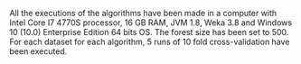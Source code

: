 All the executions of the algorithms have been made in a computer with Intel Core I7 4770S processor, 
16 GB RAM, JVM 1.8, Weka 3.8 and Windows 10 (10.0) Enterprise Edition 64 bits OS. The forest size has 
been set to 500. For each dataset for each algorithm, 5 runs of 10 fold cross-validation have been executed.

